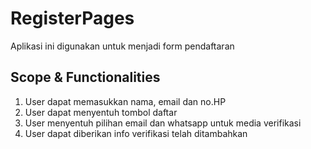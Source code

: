 # RegisterPages

Aplikasi ini digunakan untuk menjadi form pendaftaran

##  Scope & Functionalities
1. User dapat memasukkan nama, email dan no.HP
2. User dapat menyentuh tombol daftar
3. User menyentuh pilihan email dan whatsapp untuk media verifikasi
4. User dapat diberikan info verifikasi telah ditambahkan
